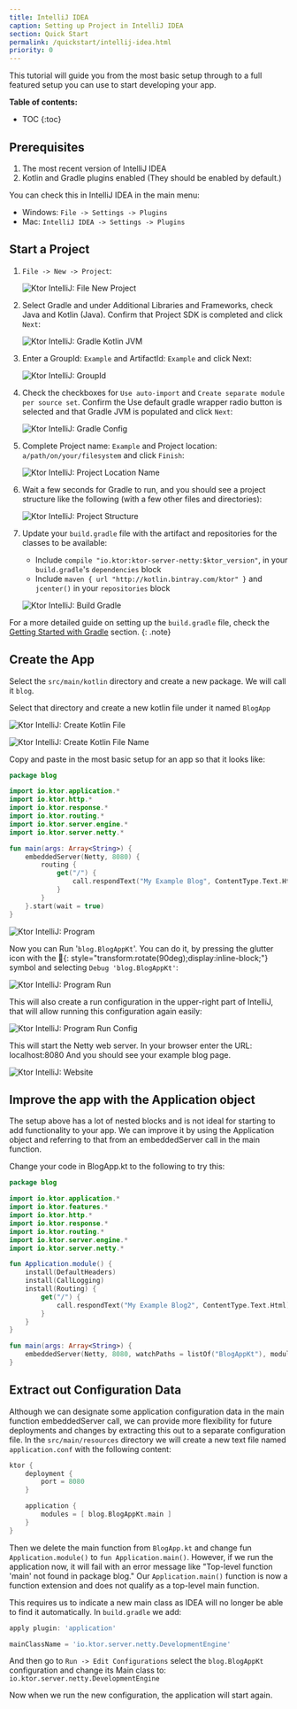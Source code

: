 ```yaml
---
title: IntelliJ IDEA 
caption: Setting up Project in IntelliJ IDEA
section: Quick Start
permalink: /quickstart/intellij-idea.html
priority: 0
---
```


This tutorial will guide you from the most basic setup through to a full
featured setup you can use to start developing your app.

**Table of contents:**

* TOC
{:toc}

## Prerequisites

1.  The most recent version of IntelliJ IDEA
2.  Kotlin and Gradle plugins enabled (They should be enabled by default.)

You can check this in IntelliJ IDEA in the main menu:
* Windows: `File -> Settings -> Plugins`
* Mac: `IntelliJ IDEA -> Settings -> Plugins`

## Start a Project

1.  `File -> New -> Project`:

    ![Ktor IntelliJ: File New Project](/pages/quickstart/intellij-idea/file-new-project.png)

2.  Select Gradle and under Additional Libraries and Frameworks, check Java and Kotlin (Java).  Confirm that Project SDK is completed and click `Next`:

    ![Ktor IntelliJ: Gradle Kotlin JVM](/pages/quickstart/intellij-idea/gradle-kotlin-jvm.png)

3.  Enter a GroupId: `Example`
    and ArtifactId: `Example`
    and click Next:

    ![Ktor IntelliJ: GroupId](/pages/quickstart/intellij-idea/groupid.png)

4.  Check the checkboxes for `Use auto-import` and `Create separate module per source set`. Confirm the Use default gradle wrapper radio button is selected and that Gradle JVM is populated and click `Next`:

    ![Ktor IntelliJ: Gradle Config](/pages/quickstart/intellij-idea/gradle-config.png)

5.  Complete Project name: `Example`
    and Project location: `a/path/on/your/filesystem`
    and click `Finish`:

    ![Ktor IntelliJ: Project Location Name](/pages/quickstart/intellij-idea/project-location-name.png)

6.  Wait a few seconds for Gradle to run, and you should see a project structure like the following (with a few other files and directories):

    ![Ktor IntelliJ: Project Structure](/pages/quickstart/intellij-idea/project-structure.png)

7.  Update your `build.gradle` file with the artifact and repositories for the classes to be available:
    * Include `compile "io.ktor:ktor-server-netty:$ktor_version"`, in your `build.gradle`'s `dependencies` block
    * Include  `maven { url "http://kotlin.bintray.com/ktor" }` and `jcenter()` in your `repositories` block

    ![Ktor IntelliJ: Build Gradle](/pages/quickstart/intellij-idea/build-gradle.png)

For a more detailed guide on setting up the `build.gradle` file, check the [Getting Started with Gradle](/quickstart/gradle) section. 
{: .note}

## Create the App

Select the `src/main/kotlin` directory and create a new package.  We will call it `blog`.

Select that directory and create a new kotlin file under it named `BlogApp`

![Ktor IntelliJ: Create Kotlin File](/pages/quickstart/intellij-idea/create-kotlin-file.png)

![Ktor IntelliJ: Create Kotlin File Name](/pages/quickstart/intellij-idea/create-kotlin-file-name.png)

Copy and paste in the most basic setup for an app so that it looks like:


```kotlin
package blog

import io.ktor.application.*
import io.ktor.http.*
import io.ktor.response.*
import io.ktor.routing.*
import io.ktor.server.engine.*
import io.ktor.server.netty.*

fun main(args: Array<String>) {
    embeddedServer(Netty, 8080) {
        routing {
            get("/") {
                call.respondText("My Example Blog", ContentType.Text.Html)
            }
        }
    }.start(wait = true)
}
```

![Ktor IntelliJ: Program](/pages/quickstart/intellij-idea/program.png)

Now you can Run '`blog.BlogAppKt`'. You can do it, by pressing the glutter icon with the **🐞**{: style="transform:rotate(90deg);display:inline-block;"} symbol and selecting `Debug 'blog.BlogAppKt'`:

![Ktor IntelliJ: Program Run](/pages/quickstart/intellij-idea/program-run.png)

This will also create a run configuration in the upper-right part of IntelliJ, that will allow running
this configuration again easily:

![Ktor IntelliJ: Program Run Config](/pages/quickstart/intellij-idea/program-run-config.png)

This will start the Netty web server.
In your browser enter the URL:  localhost:8080
And you should see your example blog page.

![Ktor IntelliJ: Website](/pages/quickstart/intellij-idea/website.png)

## Improve the app with the Application object

The setup above has a lot of nested blocks and is not ideal for starting to 
add functionality to your app.  We can improve it by using the Application object 
and referring to that from an embeddedServer call in the main function.  

Change your code in BlogApp.kt to the following to try this:

```kotlin
package blog

import io.ktor.application.*
import io.ktor.features.*
import io.ktor.http.*
import io.ktor.response.*
import io.ktor.routing.*
import io.ktor.server.engine.*
import io.ktor.server.netty.*

fun Application.module() {
    install(DefaultHeaders)
    install(CallLogging)
    install(Routing) {
        get("/") {
            call.respondText("My Example Blog2", ContentType.Text.Html)
        }
    }
}

fun main(args: Array<String>) {
    embeddedServer(Netty, 8080, watchPaths = listOf("BlogAppKt"), module = Application::module).start()
}
```

## Extract out Configuration Data

Although we can designate some application configuration data in the main function embeddedServer call, we can provide more flexibility for future deployments and changes by extracting this out to a separate configuration file.  In the `src/main/resources` directory we will create a new text file named `application.conf` with the following content:

```kotlin
ktor {
    deployment {
        port = 8080
    }

    application {
        modules = [ blog.BlogAppKt.main ]
    }
}
```

Then we delete the main function from `BlogApp.kt` and change fun `Application.module()` to `fun Application.main()`.  However, if we run the application now, it will fail with an error message like "Top-level function 'main' not found in package blog."  Our `Application.main()` function is now a function extension and does not qualify as a top-level main function.   

This requires us to indicate a new main class as IDEA will no longer be able to find it automatically.  In `build.gradle` we add:

```groovy
apply plugin: 'application'

mainClassName = 'io.ktor.server.netty.DevelopmentEngine'
```

And then go to `Run -> Edit Configurations` select the `blog.BlogAppKt` configuration and change its Main class to:
`io.ktor.server.netty.DevelopmentEngine`

Now when we run the new configuration, the application will start again.
